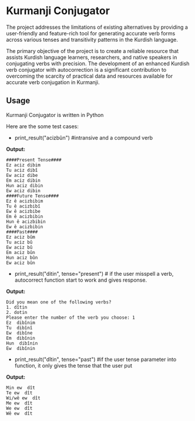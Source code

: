 # Kurmanji Conjugator
The project addresses the limitations of existing alternatives by providing a user-friendly and feature-rich tool for generating accurate verb forms across various tenses and transitivity patterns in the Kurdish language.

The primary objective of the project is to create a reliable resource that assists Kurdish language learners, researchers, and native speakers in conjugating verbs with precision. The development of an enhanced Kurdish verb conjugator with autocorrection is a significant contribution to overcoming the scarcity of practical data and resources available for accurate verb conjugation in Kurmanji.

## Usage
Kurmanji Conjugator is written in Python

Here are the some test cases:

- print_result("acizbûn") #intransive and a compound verb

**Output:**
```
####Present Tense####
Ez aciz dibim
Tu aciz dibî
Ew aciz dibe
Em aciz dibin
Hun aciz dibin
Ew aciz dibin
####Future Tense####
Ez ê acizbibim
Tu ê acizbibî
Ew ê acizbibe
Em ê acizbibin
Hun ê acizbibin
Ew ê acizbibin
####Past####
Ez aciz bûm
Tu aciz bû
Ew aciz bû
Em aciz bûn
Hun aciz bûn
Ew aciz bûn
```

- print_result("ditin", tense="present") # if the user misspell a verb, autocorrect function start to work and gives response.

**Output:**
```
Did you mean one of the following verbs?
1. dîtin
2. dotin
Please enter the number of the verb you choose: 1
Ez  dibînim
Tu  dibînî
Ew  dibîne
Em  dibînin
Hun  dibînin
Ew  dibînin
```

- print_result("dîtin", tense="past") #if the user tense parameter into function, it only gives the tense that the user put  

**Output:**
```
Min ew  dît
Te ew  dît
Wi/wê ew  dît
Me ew  dît
We ew  dît
Wê ew  dît
```
